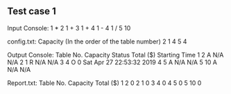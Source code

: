 ## Test case 1 ##
Input
Console:
1 * 2 1 + 3 1 + 4 1 - 4 1 / 5 10

config.txt:
Capacity (In the order of the table number) 
2
1 
4 
5 
4


Output
Console:
Table No. Capacity  Status    Total ($) Starting Time
1         2         A         N/A       N/A
2         1         R         N/A       N/A
3         4         O         0         Sat Apr 27 22:53:32 2019
4         5         A         N/A       N/A
5         10        A         N/A       N/A

Report.txt:
Table No. Capacity Total ($) 
1         2         0 
2         1         0 
3         4         0 
4         5         0 
5         10        0



